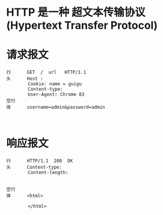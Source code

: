 # HTTP 是一种 超文本传输协议(Hypertext Transfer Protocol)

# 请求报文
```
行      GET  /  url   HTTP/1.1
头      Host : 
        Cookie: name = guigu
        Content-type: 
        User-Agent: Chrome 83
空行
体      username=admin&password=admin



```



# 响应报文
```
行      HTTP/1.1  200  OK
头      Content-type:
        Content-length:


空行    
体      <html>

        </html>

```


